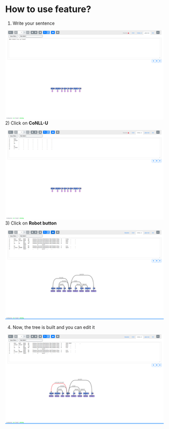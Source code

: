 # How to use feature?

1) Write your sentence

![](/docs/pic_instruction/step_1.png)
2) Click on **CoNLL-U**

![](/docs/pic_instruction/step_2.png)
3) Click on **Robot button**

![](/docs/pic_instruction/step_3.png)

4) Now, the tree is built and you can edit it

![](/docs/pic_instruction/step_4.png)
